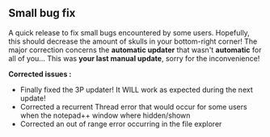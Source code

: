 ## Small bug fix ##

A quick release to fix small bugs encountered by some users. Hopefully, this should decrease the amount of skulls in your bottom-right corner!
The major correction concerns the **automatic updater** that wasn't **automatic** for all of you... This was **your last manual update**, sorry for the inconvenience!

**Corrected issues :**
- Finally fixed the 3P updater! It WILL work as expected during the next update!
- Corrected a recurrent Thread error that would occur for some users when the notepad++ window where hidden/shown
- Corrected an out of range error occurring in the file explorer
